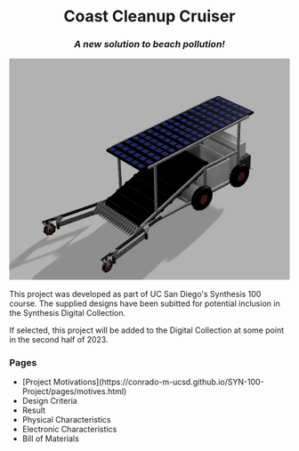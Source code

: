 
<h1 style="text-align: center;"> Coast Cleanup Cruiser </h1>
<h3 style="text-align: center; font-style: italic;"> A new solution to beach pollution! </h3> 


![Image of robot](imgs/main.png "Coast Cleanup Cruiser")

<p> 
This project was developed as part of UC San Diego's Synthesis 100 course. 
The supplied designs have been subitted for potential inclusion in the Synthesis Digital Collection. </p>
<p> If selected, this project will be added to the Digital Collection at some point in the second half of 2023. </p> 
<h3> Pages </h3>
<ul>
    <li> [Project Motivations](https://conrado-m-ucsd.github.io/SYN-100-Project/pages/motives.html) </li> 
    <li> Design Criteria </li> 
    <li> Result </li> 
    <li> Physical Characteristics </li> 
    <li> Electronic Characteristics </li> 
    <li> Bill of Materials </li> 
</ul>